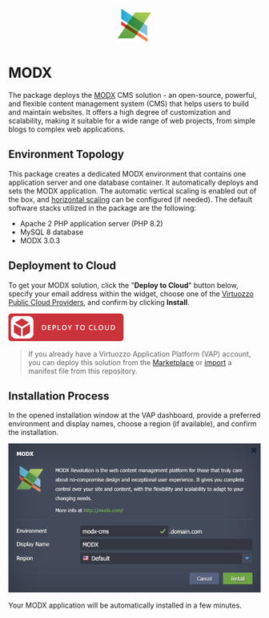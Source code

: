 <p align="center"> 
<img src="images/modx.png" alt="MODX">
</p>

# MODX

The package deploys the [MODX](https://modx.com/) CMS solution - an open-source, powerful, and flexible content management system (CMS) that helps users to build and maintain websites. It offers a high degree of customization and scalability, making it suitable for a wide range of web projects, from simple blogs to complex web applications.


## Environment Topology

This package creates a dedicated MODX environment that contains one application server and one database container. It automatically deploys and sets the MODX application. The automatic vertical scaling is enabled out of the box, and [horizontal scaling](https://www.virtuozzo.com/application-platform-docs/automatic-horizontal-scaling/) can be configured (if needed). The default software stacks utilized in the package are the following:

- Apache 2 PHP application server (PHP 8.2)
- MySQL 8 database
- MODX 3.0.3


## Deployment to Cloud

To get your MODX solution, click the "**Deploy to Cloud**" button below, specify your email address within the widget, choose one of the [Virtuozzo Public Cloud Providers](https://www.virtuozzo.com/application-platform-partners/), and confirm by clicking **Install**.

[![Deploy to Cloud](https://raw.githubusercontent.com/jelastic-jps/common/main/images/deploy-to-cloud.png)](https://www.virtuozzo.com/install/?manifest=https://raw.githubusercontent.com/jelastic-jps/modx/refs/heads/main/manifest.jps)

> If you already have a Virtuozzo Application Platform (VAP) account, you can deploy this solution from the [Marketplace](https://www.virtuozzo.com/application-platform-docs/marketplace/) or [import](https://www.virtuozzo.com/application-platform-docs/environment-import/) a manifest file from this repository.


## Installation Process

In the opened installation window at the VAP dashboard, provide a preferred environment and display names, choose a region (if available), and confirm the installation.

![MODX deployment wizard](images/modx-deployment-wizard.png)

Your MODX application will be automatically installed in a few minutes.
